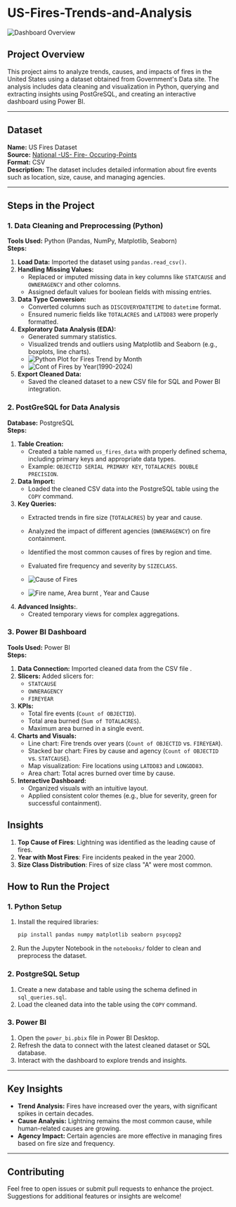 # US-Fires-Trends-and-Analysis
![Dashboard Overview](https://github.com/Talha1a/US-Fires-Trends-and-Analysis/blob/main/Final%20dashboard.png)

## Project Overview
This project aims to analyze trends, causes, and impacts of fires in the United States using a dataset obtained from Government's Data site. The analysis includes data cleaning and visualization in Python, querying and extracting insights using PostGreSQL, and creating an interactive dashboard using Power BI.

---

## Dataset
**Name:** US Fires Dataset  
**Source:** [National -US- Fire- Occuring-Points](https://catalog.data.gov/dataset/national-usfs-fire-occurrence-point-feature-layer-d3233)  
**Format:** CSV  
**Description:** The dataset includes detailed information about fire events such as location, size, cause, and managing agencies.

---

## Steps in the Project

### 1. Data Cleaning and Preprocessing (Python)

**Tools Used:** Python (Pandas, NumPy, Matplotlib, Seaborn)  
**Steps:**
1. **Load Data:** Imported the dataset using `pandas.read_csv()`.
2. **Handling Missing Values:**
   - Replaced or imputed missing data in key columns like `STATCAUSE` and `OWNERAGENCY` and other colomns.
   - Assigned default values for boolean fields with missing entries.
3. **Data Type Conversion:**
   - Converted columns such as `DISCOVERYDATETIME` to `datetime` format.
   - Ensured numeric fields like `TOTALACRES` and `LATDD83` were properly formatted.
4. **Exploratory Data Analysis (EDA):**
   - Generated summary statistics.
   - Visualized trends and outliers using Matplotlib and Seaborn (e.g., boxplots, line charts).
   - ![Python Plot for Fires Trend by Month](https://github.com/Talha1a/US-Fires-Trends-and-Analysis/blob/main/bar%20plot2.png)
   - ![Cont of Fires by Year(1990-2024)](https://github.com/Talha1a/US-Fires-Trends-and-Analysis/blob/main/line%20plot.png)
5. **Export Cleaned Data:**
   - Saved the cleaned dataset to a new CSV file for SQL and Power BI integration.

### 2. PostGreSQL for Data Analysis

**Database:** PostgreSQL  
**Steps:**
1. **Table Creation:**
   - Created a table named `us_fires_data` with properly defined schema, including primary keys and appropriate data types.
   - Example: `OBJECTID SERIAL PRIMARY KEY`, `TOTALACRES DOUBLE PRECISION`.
2. **Data Import:**
   - Loaded the cleaned CSV data into the PostgreSQL table using the `COPY` command.
3. **Key Queries:**
   - Extracted trends in fire size (`TOTALACRES`) by year and cause.
   - Analyzed the impact of different agencies (`OWNERAGENCY`) on fire containment.
   - Identified the most common causes of fires by region and time.
   - Evaluated fire frequency and severity by `SIZECLASS`.
  
   - ![Cause of Fires](https://github.com/Talha1a/US-Fires-Trends-and-Analysis/blob/main/Querry%201.png)
   - ![Fire name, Area burnt , Year and Cause](https://github.com/Talha1a/US-Fires-Trends-and-Analysis/blob/main/Querry%202.png)
4. **Advanced Insights:**.
   - Created temporary views for complex aggregations.

### 3. Power BI Dashboard

**Tools Used:** Power BI  
**Steps:**
1. **Data Connection:** Imported cleaned data from the CSV file .
2. **Slicers:** Added slicers for:
   - `STATCAUSE`
   - `OWNERAGENCY`
   - `FIREYEAR`
3. **KPIs:**
   - Total fire events (`Count of OBJECTID`).
   - Total area burned (`Sum of TOTALACRES`).
   - Maximum area burned in a single event.
4. **Charts and Visuals:**
   - Line chart: Fire trends over years (`Count of OBJECTID` vs. `FIREYEAR`).
   - Stacked bar chart: Fires by cause and agency (`Count of OBJECTID` vs. `STATCAUSE`).
   - Map visualization: Fire locations using `LATDD83` and `LONGDD83`.
   - Area chart: Total acres burned over time by cause.
5. **Interactive Dashboard:**
   - Organized visuals with an intuitive layout.
   - Applied consistent color themes (e.g., blue for severity, green for successful containment).
   
## Insights

1. **Top Cause of Fires**: Lightning was identified as the leading cause of fires.
2. **Year with Most Fires**: Fire incidents peaked in the year 2000.
3. **Size Class Distribution**: Fires of size class "A" were most common.

## How to Run the Project

### 1. Python Setup
1. Install the required libraries:
   ```bash
   pip install pandas numpy matplotlib seaborn psycopg2
   ```
2. Run the Jupyter Notebook in the `notebooks/` folder to clean and preprocess the dataset.

### 2. PostgreSQL Setup
1. Create a new database and table using the schema defined in `sql_queries.sql`.
2. Load the cleaned data into the table using the `COPY` command.

### 3. Power BI
1. Open the `power_bi.pbix` file in Power BI Desktop.
2. Refresh the data to connect with the latest cleaned dataset or SQL database.
3. Interact with the dashboard to explore trends and insights.

---

## Key Insights
- **Trend Analysis:** Fires have increased over the years, with significant spikes in certain decades.
- **Cause Analysis:** Lightning remains the most common cause, while human-related causes are growing.
- **Agency Impact:** Certain agencies are more effective in managing fires based on fire size and frequency.

---

## Contributing
Feel free to open issues or submit pull requests to enhance the project. Suggestions for additional features or insights are welcome!
